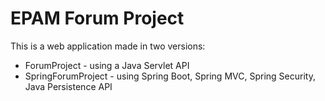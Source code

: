 
# EPAM Forum Project

This is a web application made in two versions:
* ForumProject - using a Java Servlet API 
* SpringForumProject - using Spring Boot, Spring MVC, Spring Security, Java Persistence API
